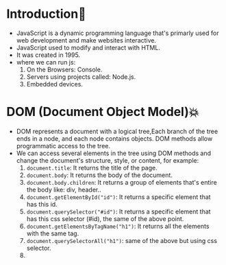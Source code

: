 # Introduction:flags:
- JavaScript is a dynamic programming language that's primarly used for web development and make websites interactive.
- JavaScript used to modify and interact with HTML.
- It was created in 1995.
- where we can run js:
   1. On the Browsers: Console.
   2. Servers using projects called: Node.js. 
   3. Embedded devices.

# DOM (Document Object Model):boom:
- DOM represents a document with a logical tree,Each branch of the tree ends in a node, and each node contains objects. DOM methods allow programmatic access to the tree.
- We can access several elements in the tree using DOM methods and change the document's structure, style, or content, for example:
     1. `document.title`: It returns the title of the page.
     2. `document.body`: It returns the body of the document.
     3. `document.body.children`: It returns a group of elements that's entire the body like: div, header.. 
     4. `document.getElementById("id")`: It returns a specific element that has this id.
     5. `document.querySelector("#id")`: It returns a specific element that has this css selector (#id), the same of the above point.
     6. `document.getElementsByTagName("h1")`: It returns all the elements with the same tag.
     7. `document.querySelectorAll("h1")`: same of the above but using css selector.
     8. 
 
